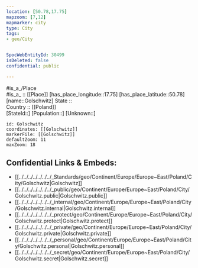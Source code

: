 ```yaml
---
location: [50.78,17.75] 
mapzoom: [7,12] 
mapmarker: city 
type: City
tags:
- geo/City


SpocWebEntityId: 30499
isDeleted: false
confidential: public

---
```

#is_a_/Place  
#is_a_ :: [[Place]] 
[has_place_longitude::17.75] 
[has_place_latitude::50.78] 
[name::Golschwitz] 
State ::  
Country :: [[Poland]]  
[StateId::] 
[Population::] 
[Unknown::] 


```leaflet
id: Golschwitz
coordinates: [[Golschwitz]] 
markerFile: [[Golschwitz]] 
defaultZoom: 11 
maxZoom: 18
```


## Confidential Links & Embeds: 
- [[../../../../../../../_Standards/geo/Continent/Europe/Europe~East/Poland/City/Golschwitz|Golschwitz]] 
- [[../../../../../../../_public/geo/Continent/Europe/Europe~East/Poland/City/Golschwitz.public|Golschwitz.public]] 
- [[../../../../../../../_internal/geo/Continent/Europe/Europe~East/Poland/City/Golschwitz.internal|Golschwitz.internal]] 
- [[../../../../../../../_protect/geo/Continent/Europe/Europe~East/Poland/City/Golschwitz.protect|Golschwitz.protect]] 
- [[../../../../../../../_private/geo/Continent/Europe/Europe~East/Poland/City/Golschwitz.private|Golschwitz.private]] 
- [[../../../../../../../_personal/geo/Continent/Europe/Europe~East/Poland/City/Golschwitz.personal|Golschwitz.personal]] 
- [[../../../../../../../_secret/geo/Continent/Europe/Europe~East/Poland/City/Golschwitz.secret|Golschwitz.secret]] 
